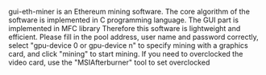  gui-eth-miner is an Ethereum mining software. The core algorithm of the software is implemented in C programming language. The GUI part is implemented in MFC library Therefore this software is lightweight and efficient. Please fill in the pool address, user name and password correctly, select "gpu-device 0 or gpu-device n" to specify mining with a graphics card, and click "mining" to start mining.
  If you need to overclocked the video card, use the "MSIAfterburner" tool to set overclocked
